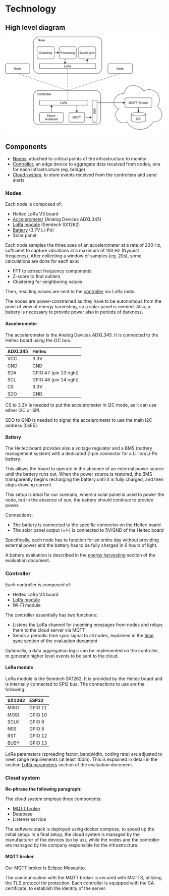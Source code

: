 # Technology

## High level diagram

![High level diagram](../res/high-level-diagram.png "High level diagram")

## Components

- [Nodes](#nodes), attached to critical points of the infrastructure to monitor
- [Controller](#controller), an edge device to aggregate data received from nodes, one for each infrastructure (eg. bridge)
- [Cloud system](#cloud-system), to store events received from the controllers and send alerts

### Nodes

Each node is composed of:

- Heltec LoRa V3 board
- [Accelerometer](#accelerometer) (Analog Devices ADXL345)
- [LoRa module](#lora-module) (Semtech SX1262)
- [Battery](#battery) (3.7V Li-Po)
- Solar panel

Each node samples the three axes of an accelerometer at a rate of 200 Hz, sufficient to capture vibrations at a maximum of 100 Hz (Nyquist frequency).
After collecting a window of samples (eg. 20s), some calculations are done for each axis:

- FFT to extract frequency components
- Z-score to find outliers
- Clustering for neighboring values

Then, resulting values are sent to the [controller](#controller) via LoRa radio.

The nodes are power-constrained as they have to be autonomous from the point of view of energy harvesting, so a solar panel is needed.
Also, a battery is necessary to provide power also in periods of darkness.

#### Accelerometer

The accelerometer is the Analog Devices ADXL345. It is connected to the Heltec board using the I2C bus:

| ADXL345 | Heltec                 |
| :------ | :--------------------- |
| VCC     | 3.3V                   |
| GND     | GND                    |
| SDA     | GPIO 47 (pin 13 right) |
| SCL     | GPIO 48 (pin 14 right) |
| CS      | 3.3V                   |
| SDO     | GND                    |

CS to 3.3V is needed to put the accelerometer in I2C mode, as it can use either I2C or SPI.

SDO to GND is needed to signal the accelerometer to use the main I2C address (0xE5).

#### Battery

The Heltec board provides also a voltage regulator and a BMS (battery management system) with a dedicated 2-pin connector for a Li-Ion/Li-Po battery.

This allows the board to operate in the absence of an external power source until the battery runs out.
When the power source is restored, the BMS transparently begins recharging the battery until it is fully charged, and then stops drawing current.

This setup is ideal for our scenario, where a solar panel is used to power the node, but in the absence of sun, the battery should continue to provide power.

Connections:

- The battery is connected to the specific connector on the Heltec board
- The solar panel output (+/-) is connected to 5V/GND of the Heltec board

Specifically, each node has to function for an entire day without providing external power and the battery has to be fully charged in 6 hours of light.

A battery evaluation is described in the [energy harvesting](./evaluation.md#energy-harvesting) section of the evaluation document.

### Controller

Each controller is composed of:

- Heltec LoRa V3 board
- [LoRa module](#lora-module)
- Wi-Fi module

The controller essentially has two functions:

- Listens the LoRa channel for incoming messages from nodes and relays them to the cloud server via MQTT
- Sends a periodic time sync signal to all nodes, explained in the [time sync](./evaluation.md#time-sync) section of the evaluation document

Optionally, a data aggregation logic can be implemented on the controller, to generate higher level events to be sent to the cloud.

#### LoRa module

LoRa module is the Semtech SX1262. It is provided by the Heltec board and is internally connected to SPI2 bus.
The connections to use are the following:

| SX1262  | ESP32   |
| :------ | :------ |
| MISO    | GPIO 11 |
| MOSI    | GPIO 10 |
| SCLK    | GPIO  9 |
| NSS     | GPIO  8 |
| RST     | GPIO 12 |
| BUSY    | GPIO 13 |

LoRa parameters (spreading factor, bandwidth, coding rate) are adjusted to meet range requirements (at least 100m). This is explained in detail in the section [LoRa parameters](./evaluation.md#lora-parameters) section of the evaluation document.

### Cloud system

**Re-phrase the following paragraph:**

The cloud system employs three components:

- [MQTT broker](#mqtt-broker)
- Database
- Listener service

The software stack is deployed using docker compose, to speed up the initial setup.
In a final setup, the cloud system is managed by the manufacturer of the devices (so by us), while the nodes and the controller are managed by the company responsible for the infrastructure.

#### MQTT broker

Our MQTT broker is Eclipse Mosquitto.

The communication with the MQTT broker is secured with MQTTS, utilizing the TLS protocol for protection. Each controller is equipped with the CA certificate, to establish the identity of the server.
